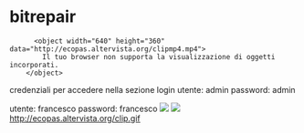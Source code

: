 # bitrepair
          <object width="640" height="360" data="http://ecopas.altervista.org/clipmp4.mp4">
            Il tuo browser non supporta la visualizzazione di oggetti incorporati.
        </object>
credenziali per accedere nella sezione login
utente: admin
password: admin

utente: francesco 
password: francesco
<img src="https://media.giphy.com/media/3o6ZtaO9BZHcOjmErm/giphy.gif" />
<img src="http://ecopas.altervista.org/clip.gif" />
http://ecopas.altervista.org/clip.gif
